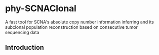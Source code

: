 # phy-SCNAClonal

A fast tool for SCNA's absolute copy number information inferring and its subclonal population reconstruction based on consecutive tumor sequencing data

## Introduction


